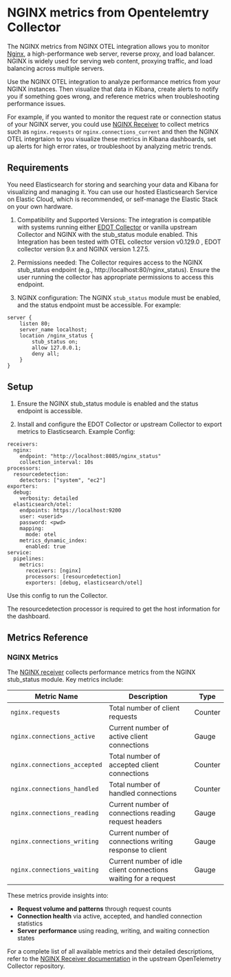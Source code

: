 # NGINX metrics from Opentelemtry Collector 

The NGINX metrics from NGINX OTEL integration allows you to monitor [Nginx](https://nginx.org/), a high-performance web server, reverse proxy, and load balancer. NGINX is widely used for serving web content, proxying traffic, and load balancing across multiple servers.

Use the NGINX OTEL integration to analyze performance metrics from your NGINX instances. Then visualize that data in Kibana, create alerts to notify you if something goes wrong, and reference metrics when troubleshooting performance issues.

For example, if you wanted to monitor the request rate or connection status of your NGINX server, you could use [NGINX Receiver](https://github.com/open-telemetry/opentelemetry-collector-contrib/tree/main/receiver/nginxreceiver#nginx-receiver) to collect metrics such as `nginx.requests` or `nginx.connections_current` and then the NGINX OTEL integrtaion to  you  visualize these metrics in Kibana dashboards, set up alerts for high error rates, or troubleshoot by analyzing metric trends.


## Requirements

You need Elasticsearch for storing and searching your data and Kibana for visualizing and managing it. You can use our hosted Elasticsearch Service on Elastic Cloud, which is recommended, or self-manage the Elastic Stack on your own hardware.

1. Compatibility and Supported Versions: The integration is compatible with systems running either [EDOT Collector](https://www.elastic.co/docs/reference/opentelemetry/quickstart/) or vanilla upstream Collector and NGINX with the stub_status module enabled. This Integration has been tested with OTEL collector version v0.129.0 , EDOT collector version 9.x and NGINX version 1.27.5. 

2. Permissions needed: The Collector requires access to the NGINX stub_status endpoint (e.g., http://localhost:80/nginx_status). Ensure the user running the collector has appropriate permissions to access this endpoint.

3. NGINX configuration: The NGINX `stub_status` module must be enabled, and the status endpoint must be accessible. For example:
```
server {
    listen 80;
    server_name localhost;
    location /nginx_status {
        stub_status on;
        allow 127.0.0.1;
        deny all;
    }
}
```


## Setup

1. Ensure the NGINX stub_status module is enabled and the status endpoint is accessible.

2. Install and configure the EDOT Collector or upstream Collector to export metrics to Elasticsearch. Example Config:

```
receivers:
  nginx:  
    endpoint: "http://localhost:8085/nginx_status"
    collection_interval: 10s
processors:
  resourcedetection:
    detectors: ["system", "ec2"]
exporters:
  debug:
    verbosity: detailed
  elasticsearch/otel:
    endpoints: https://localhost:9200
    user: <userid>
    password: <pwd>
    mapping:
      mode: otel 
    metrics_dynamic_index:
      enabled: true
service:
  pipelines:
    metrics:
      receivers: [nginx]
      processors: [resourcedetection]
      exporters: [debug, elasticsearch/otel]
```
Use this config to run the Collector.

The resourcedetection processor is required to get the host information for the dashboard.

## Metrics Reference

### NGINX Metrics
The [NGINX receiver]((https://github.com/open-telemetry/opentelemetry-collector-contrib/blob/main/receiver/nginxreceiver/documentation.md)) collects performance metrics from the NGINX stub_status module. Key metrics include:

| Metric Name | Description | Type |
|-------------|-------------|------|
| `nginx.requests` | Total number of client requests | Counter |
| `nginx.connections_active` | Current number of active client connections | Gauge |
| `nginx.connections_accepted` | Total number of accepted client connections | Counter |
| `nginx.connections_handled` | Total number of handled connections | Counter |
| `nginx.connections_reading` | Current number of connections reading request headers | Gauge |
| `nginx.connections_writing` | Current number of connections writing response to client | Gauge |
| `nginx.connections_waiting` | Current number of idle client connections waiting for a request | Gauge |

These metrics provide insights into:
- **Request volume and patterns** through request counts
- **Connection health** via active, accepted, and handled connection statistics  
- **Server performance** using reading, writing, and waiting connection states

For a complete list of all available metrics and their detailed descriptions, refer to the [NGINX Receiver documentation](https://github.com/open-telemetry/opentelemetry-collector-contrib/blob/main/receiver/nginxreceiver/documentation.md) in the upstream OpenTelemetry Collector repository.








